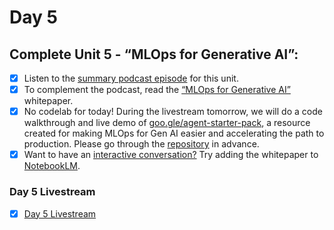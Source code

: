 # Day 5
## Complete Unit 5 - “MLOps for Generative AI”:

- [x] Listen to the [summary podcast episode](https://www.youtube.com/watch?v=Hbk8UXavHrk&list=PLqFaTIg4myu_yKJpvF8WE2JfaG5kGuvoE&index=7) for this unit.
- [x] To complement the podcast, read the [“MLOps for Generative AI”](https://drive.google.com/file/d/1di0wyazJkwLA4VbXoBDqxveaJOwFmdJF/view) whitepaper.
- [x] No codelab for today! During the livestream tomorrow, we will do a code walkthrough and live demo of [goo.gle/agent-starter-pack](https://github.com/GoogleCloudPlatform/agent-starter-pack), a resource created for making MLOps for Gen AI easier and accelerating the path to production. Please go through the [repository](https://github.com/GoogleCloudPlatform/agent-starter-pack) in advance.
- [x] Want to have an [interactive conversation?](https://support.google.com/notebooklm/answer/15731776?hl=en&ref_topic=14272601&sjid=16012842710481496794-EU) Try adding the whitepaper to [NotebookLM](https://notebooklm.google.com/?original_referer=https:%2F%2Fwww.google.com%23&pli=1). 

### Day 5 Livestream
- [x] [Day 5 Livestream](https://www.youtube.com/live/eZ-8UQ_t4YM)


